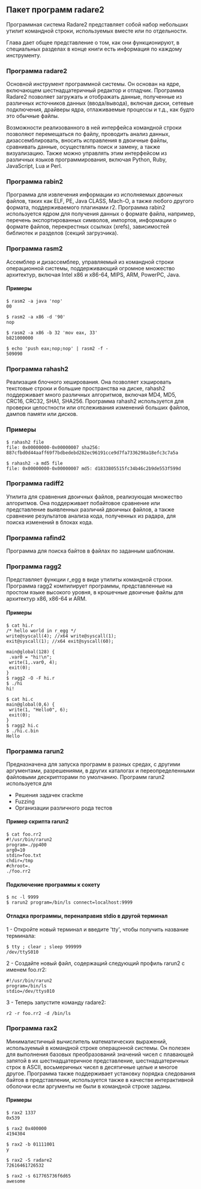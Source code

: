 ## Пакет программ radare2

Программная система Radare2 представляет собой набор небольших утилит командной строки, используемых вместе или по отдельности.

Глава дает общее представление о том, как они функционируют, в специальных разделах в конце книги есть информация по каждому инструменту.

### Программа radare2

Основной инструмент программной системы. Он основан на ядре, включающем шестнадцатеричный редактор и отладчик. Программа Radare2 позволяет загружать и отображать данные, полученные из различных источников данных (ввода/вывода), включая диски, сетевые подключения, драйверы ядра, отлаживаемые процессы и т.д., как будто это обычные файлы.

Возможности реализованного в ней интерфейса командной строки позволяют перемещаться по файлу, проводить анализ данных, дизассемблировать, вносить исправления в двоичные файлы, сравнивать данные, осуществлять поиск и замену, а также визуализацию. Также можно управлять этим интерфейсом из различных языков программирования, включая Python, Ruby, JavaScript, Lua и Perl.

### Программа rabin2

Программа для извлечения информации из исполняемых двоичных файлов, таких как ELF, PE, Java CLASS, Mach-O, а также любого другого формата, поддерживаемого плагинами r2. Программа rabin2 используется ядром для получения данных о формате файла, например, перечень экспортированных символов, импортов, информации о формате файлов, перекрестных ссылках (xrefs), зависимостей библиотек и разделов (секций загрузчика).

### Программа rasm2

Ассемблер и дизассемблер, управляемый из командной строки операционной системы, поддерживающий огромное множество архитектур, включая Intel x86 и x86-64, MIPS, ARM, PowerPC, Java.

#### Примеры
```
$ rasm2 -a java 'nop'
00
```
```
$ rasm2 -a x86 -d '90'
nop
```
```
$ rasm2 -a x86 -b 32 'mov eax, 33'
b821000000
```
```
$ echo 'push eax;nop;nop' | rasm2 -f -
509090
```

### Программа rahash2

Реализация блочного хеширования. Она позволяет хэшировать текстовые строки и большие пространства на диске, rahash2 поддерживает много различных алгоритмов, включая MD4, MD5, CRC16, CRC32, SHA1, SHA256.
Программа rahash2 используется для проверки целостности или отслеживания изменений больших файлов, дампов памяти или дисков.

### Примеры
```
$ rahash2 file
file: 0x00000000-0x00000007 sha256: 887cfbd0d44aaff69f7bdbedebd282ec96191cce9d7fa7336298a18efc3c7a5a
```
```
$ rahash2 -a md5 file
file: 0x00000000-0x00000007 md5: d1833805515fc34b46c2b9de553f599d
```
### Программа radiff2

Утилита для сравнения двоичных файлов, реализующая множество алгоритмов. Она поддерживает побайтовое сравнение или представление выявленных различий двоичных файлов, а также сравнение результатов анализа кода, полученных из радара, для поиска изменений в блоках кода.

### Программа rafind2

Программа для поиска байтов в файлах по заданным шаблонам.

### Программа ragg2

Представляет функции r_egg в виде утилиты командной строки. Программа ragg2 компилирует программы, представленные на простом языке высокого уровня, в крошечные двоичные файлы для архитектур x86, x86-64 и ARM.

#### Примеры

```
$ cat hi.r
/* hello world in r_egg */
write@syscall(4); //x64 write@syscall(1);
exit@syscall(1); //x64 exit@syscall(60);

main@global(128) {
 .var0 = "hi!\n";
 write(1,.var0, 4);
 exit(0);
}
$ ragg2 -O -F hi.r
$ ./hi
hi!

$ cat hi.c
main@global(0,6) {
 write(1, "Hello0", 6);
 exit(0);
}
$ ragg2 hi.c
$ ./hi.c.bin
Hello
```

### Программа rarun2

Предназначена для запуска программ в разных средах, с другими аргументами,
разрешениями, в других каталогах и переопределенными файловыми дескрипторами по умолчанию. Программ rarun2 используется для

* Решения задачек crackme
* Fuzzing
* Организации различного рода тестов

#### Пример скрипта rarun2
```
$ cat foo.rr2
#!/usr/bin/rarun2
program=./pp400
arg0=10
stdin=foo.txt
chdir=/tmp
#chroot=.
./foo.rr2
```

#### Подключение программы к сокету
```
$ nc -l 9999
$ rarun2 program=/bin/ls connect=localhost:9999
```

#### Отладка программы, перенаправив stdio в другой терминал

1 - Откройте новый терминал и введите 'tty', чтобы получить название терминала:

```
$ tty ; clear ; sleep 999999
/dev/ttyS010
```

2 - Создайте новый файл, содержащий следующий профиль rarun2 с именем foo.rr2:
```
#!/usr/bin/rarun2
program=/bin/ls
stdio=/dev/ttys010
```

3 - Теперь запустите команду radare2:
```
r2 -r foo.rr2 -d /bin/ls
```

### Программа rax2

Минималистичный вычислитель математических выражений, используемый в командной строке операцонной системы. Он полезен для выполнения базовых преобразований значений чисел с плавающей запятой в их шестнадцатеричное представление, шестнадцатеричных строк в ASCII, восьмеричных чисел в десятичные целые и многое другое. Программа также поддерживает установку порядка следования байтов в представлении, используется также в качестве интерактивной оболочки если аргументы не были в командной строке заданы.

#### Примеры

```
$ rax2 1337
0x539

$ rax2 0x400000
4194304

$ rax2 -b 01111001
y

$ rax2 -S radare2
72616461726532

$ rax2 -s 617765736f6d65
awesome
```
